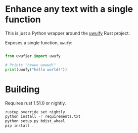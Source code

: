# Enhance any text with a single function

This is just a Python wrapper around the [uwuify](https://github.com/Daniel-Liu-c0deb0t/uwu/) Rust project.

Exposes a single function, `uwufy`:

```python

from uwufier import uwufy

# Prints "hewwo wowwd!"
print(uwufy("hello world!"))
```

# Building

Requires rust 1.51.0 or nightly. 

```bash
rustup override set nightly
python install -r requirements.txt
python setup.py bdist_wheel
pip install .
```